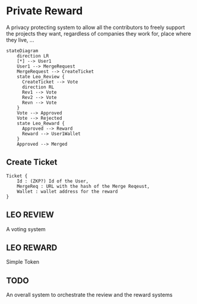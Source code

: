 # Private Reward

A privacy protecting system to allow all the contributors to freely support the projects they want, regardless of companies they work for, place where they live, ...


```mermaid
stateDiagram
    direction LR
    [*] --> User1
    User1 --> MergeRequest
    MergeRequest --> CreateTicket
    state Leo_Review {
      CreateTicket --> Vote
      direction RL
      Rev1 --> Vote
      Rev2 --> Vote
      Revn --> Vote
    }
    Vote --> Approved
    Vote --> Rejected
    state Leo_Reward {
      Approved --> Reward
      Reward --> User1Wallet
    }
    Approved --> Merged
```

## Create Ticket 
```
Ticket {
    Id : (ZKP?) Id of the User,
    MergeReq : URL with the hash of the Merge Reqeust,
    Wallet : wallet address for the reward
}
```

## LEO REVIEW

A voting system

## LEO REWARD

Simple Token 

## TODO

An overall system to orchestrate the review and the reward systems
